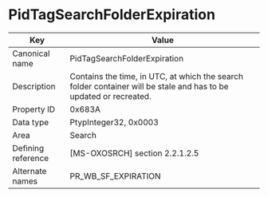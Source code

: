 # PidTagSearchFolderExpiration

| Key | Value |
|---|---|
| Canonical name | PidTagSearchFolderExpiration |
| Description | Contains the time, in UTC, at which the search folder container will be stale and has to be updated or recreated. |
| Property ID | 0x683A |
| Data type | PtypInteger32, 0x0003 |
| Area | Search |
| Defining reference | [MS-OXOSRCH] section 2.2.1.2.5 |
| Alternate names | PR_WB_SF_EXPIRATION |
